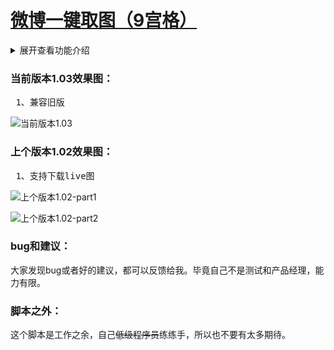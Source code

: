 # [微博一键取图（9宫格）](https://greasyfork.org/zh-CN/scripts/454816)

<details>
<summary>展开查看功能介绍</summary>
<pre>
1、下载图片（1.01）
2、支持最多18图下载（1.01）
3、不支持下载视频（1.01）
4、支持下载live图（1.02）
5、新版全屏预览图片时，再次点击图片退出全屏预览
6、兼容旧版（1.03）
</pre>
</details>

### 当前版本1.03效果图：

<pre>
 1、兼容旧版
</pre>

![当前版本1.03][1.03]

### 上个版本1.02效果图：

<pre>
 1、支持下载live图
</pre>

![上个版本1.02-part1][1.02-part1]

![上个版本1.02-part2][1.02-part2]

### bug和建议：

大家发现bug或者好的建议，都可以反馈给我。毕竟自己不是测试和产品经理，能力有限。

### 脚本之外：

这个脚本是工作之余，自己<del>低级程序员</del>练练手，所以也不要有太多期待。
<!-- weibo/wb -->
[1.03]:https://wah0713.github.io/getWeiboImage/image/1.03.png
[1.02-part1]:https://wah0713.github.io/getWeiboImage/image/1.02-part1.png
[1.02-part2]:https://wah0713.github.io/getWeiboImage/image/1.02-part2.png
